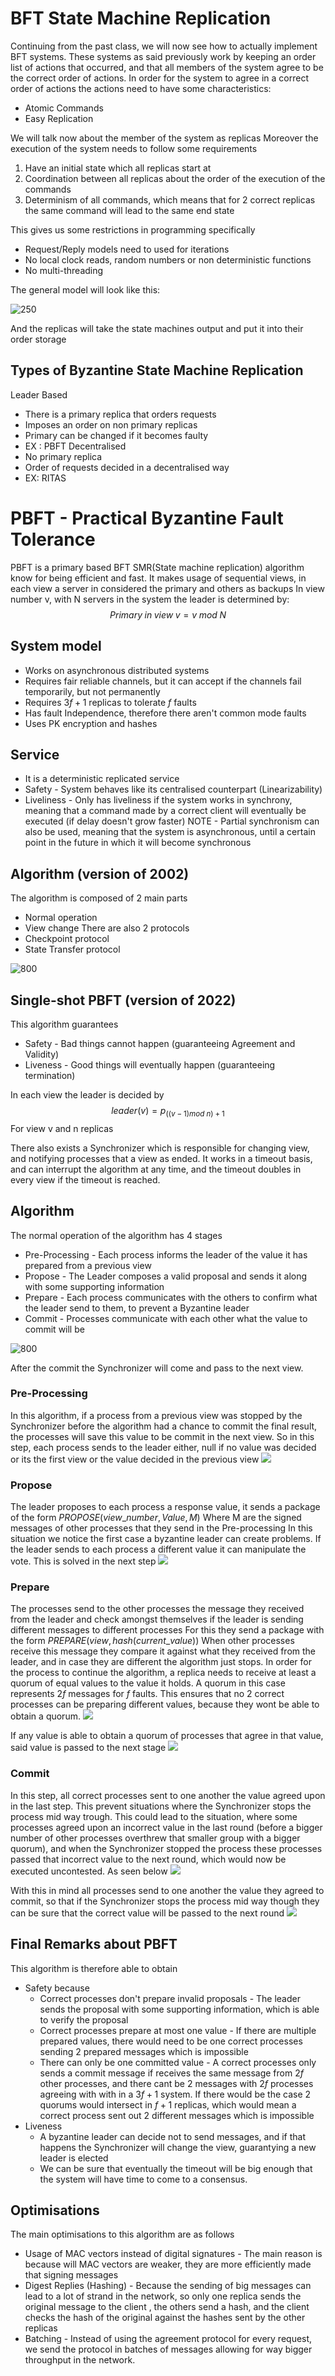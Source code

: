 # BFT State Machine Replication

Continuing from the past class, we will now see how to actually implement BFT systems.
These systems as said previously work by keeping an order list of actions that occurred, and that all members of the system agree to be the correct order of actions.
In order for the system to agree in a correct order of actions the actions need to have some characteristics:
- Atomic Commands
- Easy Replication

We will talk now about the member of the system as replicas
Moreover the execution of the system needs to follow some requirements
1. Have an initial state which all replicas start at
2. Coordination between all replicas about the order of the execution of the commands
3. Determinism of all commands, which means that for 2 correct replicas the same command will lead to the same end state

This gives us some restrictions in programming specifically
- Request/Reply models need to used for iterations
- No local clock reads, random numbers or non deterministic functions
- No multi-threading

The general model will look like this:

![250](Images/Replicas%20as%20State%20Machines.png)

And the replicas will take the state machines output and put it into their order storage

## Types of Byzantine State Machine Replication

Leader Based
- There is a primary replica that orders requests
- Imposes an order on non primary replicas
- Primary can be changed if it becomes faulty
- EX : PBFT
Decentralised
- No primary replica
- Order of requests decided in a decentralised way
- EX: RITAS

# PBFT - Practical Byzantine Fault Tolerance

PBFT is a primary based BFT SMR(State machine replication) algorithm know for being efficient and fast.
It makes usage of sequential views, in each view a server in considered the primary and others as backups
In view number v, with N servers in the system the leader is determined by:
$$Primary\;in\;view\;v=v\;mod\;N$$
## System model
- Works on asynchronous distributed systems
- Requires fair reliable channels, but it can accept if the channels fail temporarily, but not permanently
- Requires $3f+1$ replicas to tolerate $f$ faults
- Has fault Independence, therefore there aren't common mode faults
- Uses PK encryption and hashes

## Service
- It is a deterministic replicated service
- Safety - System behaves like its centralised counterpart (Linearizability)
- Liveliness - Only has liveliness if the system works in synchrony, meaning that a command made by a correct client will eventually be executed (if delay doesn't grow faster)
NOTE - Partial synchronism can also be used, meaning that the system is asynchronous, until a certain point in the future in which it will become synchronous

## Algorithm (version of 2002)

The algorithm is composed of 2 main parts
- Normal operation
- View change
There are also 2 protocols
- Checkpoint protocol
- State Transfer protocol

![800](Images/BFT2002.png)

## Single-shot PBFT (version of 2022)

This algorithm guarantees 
- Safety - Bad things cannot happen (guaranteeing Agreement and Validity)
- Liveness - Good things will eventually happen (guaranteeing termination)

In each view the leader is decided by
$$leader(v)=p_{((v-1)mod\;n)+1}$$
For view v and n replicas

There also exists a Synchronizer which is responsible for changing view, and notifying processes that a view as ended.
It works in a timeout basis, and can interrupt the algorithm at any time, and the timeout doubles in every view if the timeout is reached.

## Algorithm

The normal operation of the algorithm has 4 stages
- Pre-Processing - Each process informs the leader of the value it has prepared from a previous view
- Propose - The Leader composes a valid proposal and sends it along with some supporting information
- Prepare - Each process communicates with the others to confirm what the leader send to them, to prevent a Byzantine leader
- Commit - Processes communicate with each other what the value to commit will be

![800](Images/PBFTOverview.png)

After the commit the Synchronizer will come and pass to the next view.

### Pre-Processing
In this algorithm, if a process from a previous view was stopped by the Synchronizer before the algorithm had a chance to commit the final result, the processes will save this value to be commit in the next view.
So in this step, each process sends to the leader either, null if no value was decided or its the first view or the value decided in the previous view
![](Images/PBFTpart1.png)

### Propose
The leader proposes to each process a response value, it sends a package of the form $PROPOSE(view\_number,Value,M)$
Where M are the signed messages of other processes that they send in the Pre-processing
In this situation we notice the first case a byzantine leader can create problems. If the leader sends to each process a different value it can manipulate the vote.
This is solved in the next step
![](Images/PBFTpart2.png)

### Prepare
The processes send to the other processes the message they received from the leader and check amongst themselves if the leader is sending different messages to different processes
For this they send a package with the form $PREPARE(view,hash(current\_value))$
When other processes receive this message they compare it against what they received from the leader, and in case they are different the algorithm just stops.
In order for the process to continue the algorithm, a replica needs to receive at least a quorum of equal values to the value it holds.
A quorum in this case represents $2f$ messages for $f$ faults.
This ensures that no 2 correct processes can be preparing different values, because they wont be able to obtain a quorum. 
![](Images/Quorum.png)

If any value is able to obtain a quorum of processes that agree in that value, said value is passed to the next stage
![](Images/PBFTpart3.png)

### Commit
In this step, all correct processes sent to one another the value agreed upon in the last step.
This prevent situations where the Synchronizer stops the process mid way trough.
This could lead to the situation, where some processes agreed upon an incorrect value in the last round (before a bigger number of other processes overthrew that smaller group with a bigger quorum), and when the Synchronizer stopped the process these processes passed that incorrect value to the next round, which would now be executed uncontested.
As seen below
![](Images/PBFTpart4Incorrect.png)

With this in mind all processes send to one another the value they agreed to commit, so that if the Synchronizer stops the process mid way though they can be sure that the correct value will be passed to the next round
![](Images/PBFTpart4Correct.png)

## Final Remarks about PBFT

This algorithm is therefore able to obtain
- Safety because
	- Correct processes don't prepare invalid proposals - The leader sends the proposal with some supporting information, which is able to verify the proposal
	- Correct processes prepare at most one value - If there are multiple prepared values, there would need to be one correct processes sending 2 prepared messages which is impossible
	- There can only be one committed value - A correct processes only sends a commit message if receives the same message from $2f$ other processes, and there cant be 2 messages with $2f$ processes agreeing with with in a $3f+1$ system. If there would be the case 2 quorums would intersect in $f+1$ replicas, which would mean a correct process sent out 2 different messages which is impossible
- Liveness
	- A byzantine leader can decide not to send messages, and if that happens the Synchronizer will change the view, guarantying a new leader is elected
	- We can be sure that eventually the timeout will be big enough that the system will have time to come to a consensus.

## Optimisations

The main optimisations to this algorithm are as follows
- Usage of MAC vectors instead of digital signatures - The main reason is because will MAC vectors are weaker, they are more efficiently made that signing messages
- Digest Replies (Hashing) - Because the sending of big messages can lead to a lot of strand in the network, so only one replica sends the original message to the client , the others send a hash, and the client checks the hash of the original against the hashes sent by the other replicas
- Batching - Instead of using the agreement protocol for every request, we send the protocol in batches of messages allowing for way bigger throughput in the network.